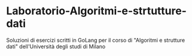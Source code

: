 # Laboratorio-Algoritmi-e-strtutture-dati
Soluzioni di esercizi scritti in GoLang per il corso di "Algoritmi e strutture dati" dell'Università degli studi di Milano
